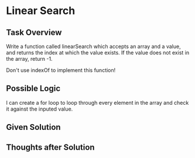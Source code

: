 # Linear Search

## Task Overview
Write a function called linearSearch which accepts an array and a value, and returns the index at which the value exists. If the value does not exist in the array, return -1.

Don't use indexOf to implement this function!

## Possible Logic
I can create a for loop to loop through every element in the array and check it against the inputed value.

## Given Solution

## Thoughts after Solution

